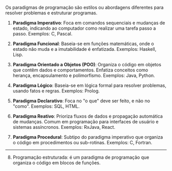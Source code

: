 Os paradigmas de programação são estilos ou abordagens diferentes para resolver problemas e estruturar programas. 

1. **Paradigma Imperativo**: Foca em comandos sequenciais e mudanças de estado, indicando ao computador como realizar uma tarefa passo a passo. Exemplos: C, Pascal.

2. **Paradigma Funcional**: Baseia-se em funções matemáticas, onde o estado não muda e a imutabilidade é enfatizada. Exemplos: Haskell, Lisp.

3. **Paradigma Orientado a Objetos (POO)**: Organiza o código em objetos que contêm dados e comportamentos. Enfatiza conceitos como herança, encapsulamento e polimorfismo. Exemplos: Java, Python.

4. **Paradigma Lógico**: Baseia-se em lógica formal para resolver problemas, usando fatos e regras. Exemplos: Prolog.

5. **Paradigma Declarativo**: Foca no "o que" deve ser feito, e não no "como". Exemplos: SQL, HTML.

6. **Paradigma Reativo**: Prioriza fluxos de dados e propagação automática de mudanças. Comum em programação para interfaces de usuário e sistemas assíncronos. Exemplos: RxJava, React.

7. **Paradigma Procedural**: Subtipo do paradigma imperativo que organiza o código em procedimentos ou sub-rotinas. Exemplos: C, Fortran.

---

8. Programação estruturada: é um paradigma de programação que organiza o código em blocos de funções.

